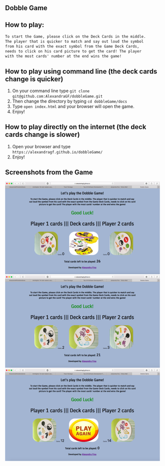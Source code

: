 ## Dobble Game

## How to play:

```
To start the Game, please click on the Deck Cards in the middle.
The player that is quicker to match and say out loud the symbol
from his card with the exact symbol from the Game Deck Cards,
needs to click on his card picture to get the card! The player
with the most cards' number at the end wins the game!
```

## How to play using command line (the deck cards change is quicker)

1. On your command line type ``` git clone git@github.com:AlexandraGF/dobbleGame.git ```
2. Then change the directory by typing ``` cd dobbleGame/docs ```
3. Type ``` open index.html ``` and your browser will open the game.
4. Enjoy!

## How to play directly on the internet (the deck cards change is slower)

1. Open your browser and type ``` https://alexandragf.github.io/dobbleGame/ ```
2. Enjoy!

## Screenshots from the Game

![alt tag](docs/public/readmePhotos/play_game1.png)
![alt tag](docs/public/readmePhotos/play_game2.png)
![alt tag](docs/public/readmePhotos/play_game3.png)
